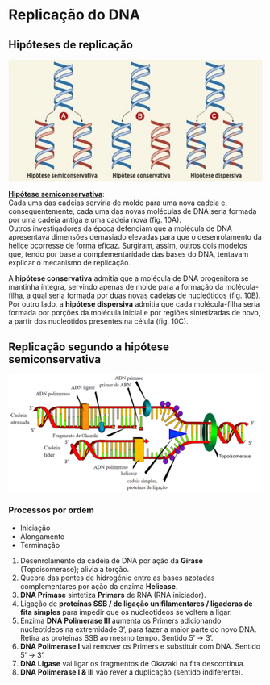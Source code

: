 # Replicação do DNA

## Hipóteses de replicação

![fig. 10](img/fig&#32;10.jpg)

[**Hipótese semiconservativa**](#replica%c3%a7%c3%a3o-segundo-a-hip%c3%b3tese-semiconservativa):  
Cada uma das cadeias serviria de molde para uma nova cadeia e, consequentemente, cada uma das novas moléculas de DNA seria formada por uma cadeia antiga e uma cadeia nova (fig. 10A).  
Outros investigadores da época defendiam que a molécula de DNA apresentava dimensões demasiado elevadas para que o desenrolamento da hélice ocorresse de forma eficaz. Surgiram, assim, outros dois modelos que, tendo por base a complementaridade das bases do DNA, tentavam explicar o mecanismo de replicação.

A **hipótese conservativa** admitia que a molécula de DNA progenitora se mantinha íntegra, servindo apenas de molde para a formação da molécula-filha, a qual seria formada por duas novas cadeias de nucleótidos (fig. 10B). Por outro lado, a **hipótese dispersiva** admitia que cada molécula-filha seria formada por porções da molécula inicial e por regiões sintetizadas de novo, a partir dos nucleótidos presentes na célula (fig. 10C).

## Replicação segundo a hipótese semiconservativa

![](img/Picture1.png)

### Processos por ordem

* Iniciação
* Alongamento
* Terminação

1. Desenrolamento da cadeia de DNA por ação da **Girase** (Topoisomerase); alivia a torção.
2. Quebra das pontes de hidrogénio entre as bases azotadas complementares por ação da enzima **Helicase**.
3. **DNA Primase** sintetiza **Primers** de RNA (RNA iniciador).
4. Ligação de **proteínas SSB / de ligação unifilamentares /  ligadoras de fita simples** para impedir que os nucleotídeos se voltem a ligar.
5. Enzima **DNA Polimerase III** aumenta os Primers adicionando nucleotídeos na extremidade 3’, para fazer a maior parte do novo DNA. Retira as proteínas SSB ao mesmo tempo. Sentido 5’ → 3’.
6. **DNA Polimerase I** vai remover os Primers e substituir com DNA. Sentido 5’ → 3’.
7. **DNA Ligase** vai ligar os fragmentos de Okazaki na fita descontínua.
8. **DNA Polimerase I & III** vão rever a duplicação (sentido indiferente).